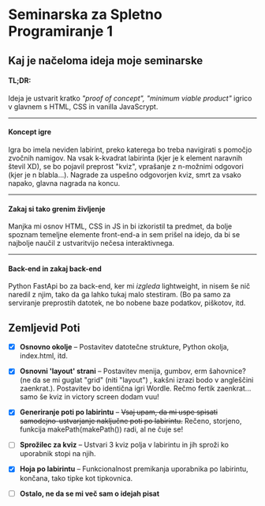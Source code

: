 # Seminarska za Spletno Programiranje 1

## Kaj je načeloma ideja moje seminarske


#### TL;DR:

Ideja je ustvarit kratko *"proof of concept", "minimum viable product"* igrico
v glavnem s HTML, CSS in vanilla JavaScrypt.
***

#### Koncept igre

Igra bo imela neviden labirint, preko katerega bo treba navigirati s pomočjo zvočnih namigov. Na vsak k-kvadrat
labirinta (kjer je k element naravnih števil XD), se bo pojavil preprost "kviz", vprašanje z n-možnimi odgovori (kjer je
n blabla...). Nagrade za uspešno odgovorjen kviz, smrt za vsako napako, glavna nagrada na koncu.
***

#### Zakaj si tako grenim življenje

Manjka mi osnov HTML, CSS in JS in bi izkoristil ta predmet, da bolje spoznam temeljne elemente front-end-a in sem
prišel na idejo, da bi se najbolje naučil z ustvaritvijo nečesa interaktivnega.

***

#### Back-end in zakaj back-end

Python FastApi bo za back-end, ker mi *izgleda* lightweight, in nisem še nič naredil z njim, tako da ga lahko tukaj malo
stestiram. (Bo pa samo za serviranje preprostih datotek, ne bo nobene baze podatkov, piškotov, itd.


## Zemljevid Poti

* [X] **Osnovno okolje** – Postavitev datotečne strukture, Python okolja, index.html, itd.
* [X] **Osnovni 'layout' strani** – Postavitev menija, gumbov, erm šahovnice? (ne da se mi guglat "grid" (niti "layout")
  , kakšni izrazi bodo v angleščini zaenkrat.). Postavitev bo identična igri Wordle. Rečmo fertik zaenkrat... samo še kviz in victory screen dodam vuu!
* [X] **Generiranje poti po labirintu** – <s>Vsaj upam, da mi uspe spisati samodejno-ustvarjanje naključne poti po
  labirintu.</s> Rečeno, storjeno, funkcija makePath(makePath()) radi, al ne čuje se!
* [ ] **Sprožilec za kviz** – Ustvari 3 kviz polja v labirintu in jih sproži ko uporabnik stopi na njih.
* [X] **Hoja po labirintu** – Funkcionalnost premikanja uporabnika po labirintu, končana, tako tipke kot tipkovnica.
* [ ] **Ostalo, ne da se mi več sam o idejah pisat**

